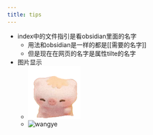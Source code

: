 ```yaml
---
title: tips
---
```




- index中的文件指引是看obsidian里面的名字
	- 用法和obsidian是一样的都是[[需要的名字]]
	- 但是现在在网页的名字是属性tilte的名字
- 图片显示
	- ![本地图片](zhu.png "相对路径")
	- ![wangye](https://i-blog.csdnimg.cn/blog_migrate/b962b64b1a203b2237fe652944c362bc.png)